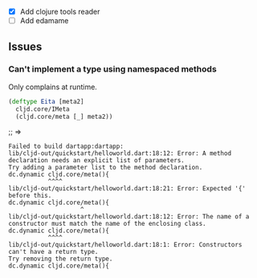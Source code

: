 - [x] Add clojure tools reader
- [ ] Add edamame

## Issues
### Can't implement a type using namespaced methods
Only complains at runtime.

``` clojure
(deftype Eita [meta2]
  cljd.core/IMeta
  (cljd.core/meta [_] meta2))

```
;; =>
``` shell
Failed to build dartapp:dartapp:
lib/cljd-out/quickstart/helloworld.dart:18:12: Error: A method declaration needs an explicit list of parameters.
Try adding a parameter list to the method declaration.
dc.dynamic cljd.core/meta(){
           ^^^^
lib/cljd-out/quickstart/helloworld.dart:18:21: Error: Expected '{' before this.
dc.dynamic cljd.core/meta(){
                    ^
lib/cljd-out/quickstart/helloworld.dart:18:12: Error: The name of a constructor must match the name of the enclosing class.
dc.dynamic cljd.core/meta(){
           ^^^^
lib/cljd-out/quickstart/helloworld.dart:18:1: Error: Constructors can't have a return type.
Try removing the return type.
dc.dynamic cljd.core/meta(){
```
